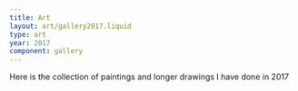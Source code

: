 ```yaml
---
title: Art
layout: art/gallery2017.liquid
type: art
year: 2017
component: gallery
---
```


Here is the collection of paintings and longer drawings I have done in 2017
